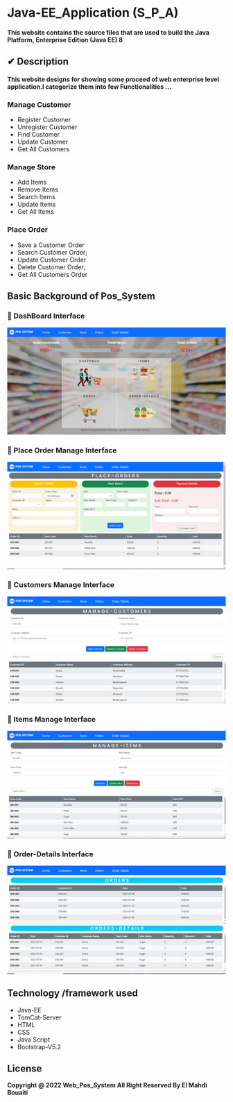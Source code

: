# Java-EE_Application (S_P_A)


#### This website contains the source files that are used to build the Java Platform, Enterprise Edition (Java EE) 8

## ✔ Description
#### This website designs for showing some proceed of web enterprise level application.I categorize them into few Functionalities ...
### Manage Customer
* Register Customer
* Unregister Customer
* Find Customer
* Update Customer
* Get All Customers

### Manage Store
* Add Items
* Remove Items
* Search Items
* Update Items
* Get All Items

### Place Order
* Save a Customer Order
* Search Customer Order;
* Update Customer Order
* Delete Customer Order;
* Get All Customers Order

## Basic Background of Pos_System

### 🌱 DashBoard Interface
<img src="App-Pos_Front-End/assests/readme_img/dashboard.png">

### 🌱 Place Order Manage Interface
<img src="App-Pos_Front-End/assests/readme_img/ord.png">

### 🌱 Customers Manage Interface
<img src="App-Pos_Front-End/assests/readme_img/cus.png">

### 🌱 Items Manage Interface
<img src="App-Pos_Front-End/assests/readme_img/itm.png">

### 🌱 Order-Details Interface
<img src="App-Pos_Front-End/assests/readme_img/od_detail.png">


## Technology /framework used
* Java-EE 
* TomCat-Server
* HTML
* CSS
* Java Script
* Bootstrap-V5.2

## License
**Copyright @ 2022 Web_Pos_System All Right Reserved By El Mahdi Bouaiti**
